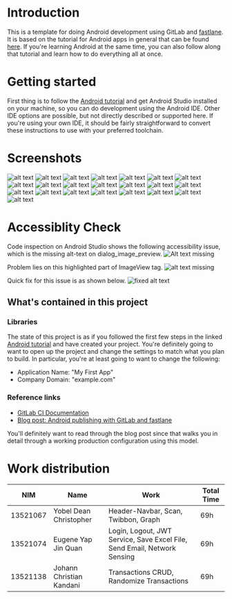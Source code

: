 # Introduction

This is a template for doing Android development using GitLab
and [fastlane](https://fastlane.tools/).
It is based on the tutorial for Android apps in general that can be
found [here](https://developer.android.com/training/basics/firstapp/).
If you're learning Android at the same time, you can also follow along that
tutorial and learn how to do everything all at once.

# Getting started

First thing is to follow
the [Android tutorial](https://developer.android.com/training/basics/firstapp/) and
get Android Studio installed on your machine, so you can do development using
the Android IDE. Other IDE options are possible, but not directly described or
supported here. If you're using your own IDE, it should be fairly straightforward
to convert these instructions to use with your preferred toolchain.
# Screenshots
![alt text](screenshots/308507.jpg)
![alt text](screenshots/308512_0.jpg)
![alt text](screenshots/308513_0.jpg)
![alt text](screenshots/308514_0.jpg)
![alt text](screenshots/308515_0.jpg)
![alt text](screenshots/308516_0.jpg)
![alt text](screenshots/308517.jpg)
![alt text](screenshots/308518.jpg)
![alt text](screenshots/308547_0.jpg)
![alt text](screenshots/308548_0.jpg)
![alt text](screenshots/308551_0.jpg)
![alt text](screenshots/308552_0.jpg)
![alt text](screenshots/308554_0.jpg)
![alt text](screenshots/308555_0.jpg)
![alt text](screenshots/308556_0.jpg)
![alt text](screenshots/308557_0.jpg)
![alt text](screenshots/308558_0.jpg)
![alt text](screenshots/308559_0.jpg)
![alt text](screenshots/308560_0.jpg)
![alt text](screenshots/308561_0.jpg)
![alt text](screenshots/308562_0.jpg)
![alt text](screenshots/308563.jpg)

# Accessiblity Check
Code inspection on Android Studio shows the following accessibility issue, which is the missing alt-text on dialog_image_preview.
![Alt text missing](accessibility/image.png)

Problem lies on this highlighted part of ImageView tag.
![alt text missing](accessibility/image-1.png)

Quick fix for this issue is as shown below.
![fixed alt text](accessibility/image-2.png)

## What's contained in this project

### Libraries

The state of this project is as if you followed the first few steps in the linked
[Android tutorial](https://developer.android.com/training/basics/firstapp/) and
have created your project. You're definitely going to want to open up the
project and change the settings to match what you plan to build. In particular,
you're at least going to want to change the following:

- Application Name: "My First App"
- Company Domain: "example.com"

### Reference links

- [GitLab CI Documentation](https://docs.gitlab.com/ee/ci/)
- [Blog post: Android publishing with GitLab and fastlane](https://about.gitlab.com/2019/01/28/android-publishing-with-gitlab-and-fastlane/)

You'll definitely want to read through the blog post since that walks you in detail
through a working production configuration using this model.

# Work distribution

| NIM      | Name                     | Work                                                                     | Total Time |
| -------- | ------------------------ | ------------------------------------------------------------------------ | ---------- |
| 13521067 | Yobel Dean Christopher   | Header-Navbar, Scan, Twibbon, Graph                                      | 69h        |
| 13521074 | Eugene Yap Jin Quan      | Login, Logout, JWT Service, Save Excel File, Send Email, Network Sensing | 69h        |
| 13521138 | Johann Christian Kandani | Transactions CRUD, Randomize Transactions                                | 69h        |
